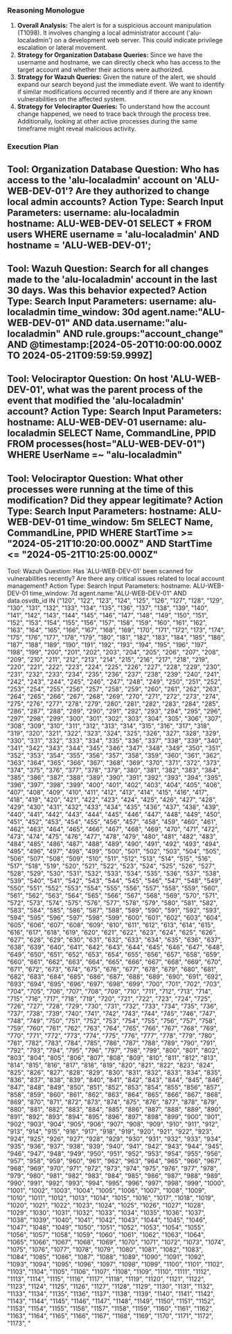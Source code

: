 ### Reasoning Monologue

1.  **Overall Analysis:** The alert is for a suspicious account manipulation (T1098). It involves changing a local administrator account ('alu-localadmin') on a development web server. This could indicate privilege escalation or lateral movement.
2.  **Strategy for Organization Database Queries:** Since we have the username and hostname, we can directly check who has access to the target account and whether their actions were authorized.
3.  **Strategy for Wazuh Queries:** Given the nature of the alert, we should expand our search beyond just the immediate event. We want to identify if similar modifications occurred recently and if there are any known vulnerabilities on the affected system.
4.  **Strategy for Velociraptor Queries:** To understand how the account change happened, we need to trace back through the process tree. Additionally, looking at other active processes during the same timeframe might reveal malicious activity.

### Execution Plan

Tool: Organization Database
Question: Who has access to the 'alu-localadmin' account on 'ALU-WEB-DEV-01'? Are they authorized to change local admin accounts?
Action Type: Search
Input Parameters:
  username: alu-localadmin
  hostname: ALU-WEB-DEV-01
<EXECUTE>
SELECT * FROM users WHERE username = 'alu-localadmin' AND hostname = 'ALU-WEB-DEV-01';
</EXECUTE>
---
Tool: Wazuh
Question: Search for all changes made to the 'alu-localadmin' account in the last 30 days. Was this behavior expected?
Action Type: Search
Input Parameters:
  username: alu-localadmin
  time_window: 30d
<EXECUTE>
agent.name:"ALU-WEB-DEV-01" AND data.username:"alu-localadmin" AND rule.groups:"account_change" AND @timestamp:[2024-05-20T10:00:00.000Z TO 2024-05-21T09:59:59.999Z]
</EXECUTE>
---
Tool: Velociraptor
Question: On host 'ALU-WEB-DEV-01', what was the parent process of the event that modified the 'alu-localadmin' account?
Action Type: Search
Input Parameters:
  hostname: ALU-WEB-DEV-01
  username: alu-localadmin
<EXECUTE>
SELECT Name, CommandLine, PPID
FROM processes(host="ALU-WEB-DEV-01")
WHERE UserName =~ "alu-localadmin"
</EXECUTE>
---
Tool: Velociraptor
Question: What other processes were running at the time of this modification? Did they appear legitimate?
Action Type: Search
Input Parameters:
  hostname: ALU-WEB-DEV-01
  time_window: 5m
<EXECUTE>
SELECT Name, CommandLine, PPID
WHERE StartTime >= "2024-05-21T10:20:00.000Z" AND StartTime <= "2024-05-21T10:25:00.000Z"
</EXECUTE>
---
Tool: Wazuh
Question: Has 'ALU-WEB-DEV-01' been scanned for vulnerabilities recently? Are there any critical issues related to local account management?
Action Type: Search
Input Parameters:
  hostname: ALU-WEB-DEV-01
  time_window: 7d
<EXECUTE>
agent.name:"ALU-WEB-DEV-01" AND data.osvdb_id IN ("120", "122", "123", "124", "125", "126", "127", "128", "129", "130", "131", "132", "133", "134", "135", "136", "137", "138", "139", "140", "141", "142", "143", "144", "145", "146", "147", "148", "149", "150", "151", "152", "153", "154", "155", "156", "157", "158", "159", "160", "161", "162", "163", "164", "165", "166", "167", "168", "169", "170", "171", "172", "173", "174", "175", "176", "177", "178", "179", "180", "181", "182", "183", "184", "185", "186", "187", "188", "189", "190", "191", "192", "193", "194", "195", "196", "197", "198", "199", "200", "201", "202", "203", "204", "205", "206", "207", "208", "209", "210", "211", "212", "213", "214", "215", "216", "217", "218", "219", "220", "221", "222", "223", "224", "225", "226", "227", "228", "229", "230", "231", "232", "233", "234", "235", "236", "237", "238", "239", "240", "241", "242", "243", "244", "245", "246", "247", "248", "249", "250", "251", "252", "253", "254", "255", "256", "257", "258", "259", "260", "261", "262", "263", "264", "265", "266", "267", "268", "269", "270", "271", "272", "273", "274", "275", "276", "277", "278", "279", "280", "281", "282", "283", "284", "285", "286", "287", "288", "289", "290", "291", "292", "293", "294", "295", "296", "297", "298", "299", "300", "301", "302", "303", "304", "305", "306", "307", "308", "309", "310", "311", "312", "313", "314", "315", "316", "317", "318", "319", "320", "321", "322", "323", "324", "325", "326", "327", "328", "329", "330", "331", "332", "333", "334", "335", "336", "337", "338", "339", "340", "341", "342", "343", "344", "345", "346", "347", "348", "349", "350", "351", "352", "353", "354", "355", "356", "357", "358", "359", "360", "361", "362", "363", "364", "365", "366", "367", "368", "369", "370", "371", "372", "373", "374", "375", "376", "377", "378", "379", "380", "381", "382", "383", "384", "385", "386", "387", "388", "389", "390", "391", "392", "393", "394", "395", "396", "397", "398", "399", "400", "401", "402", "403", "404", "405", "406", "407", "408", "409", "410", "411", "412", "413", "414", "415", "416", "417", "418", "419", "420", "421", "422", "423", "424", "425", "426", "427", "428", "429", "430", "431", "432", "433", "434", "435", "436", "437", "438", "439", "440", "441", "442", "443", "444", "445", "446", "447", "448", "449", "450", "451", "452", "453", "454", "455", "456", "457", "458", "459", "460", "461", "462", "463", "464", "465", "466", "467", "468", "469", "470", "471", "472", "473", "474", "475", "476", "477", "478", "479", "480", "481", "482", "483", "484", "485", "486", "487", "488", "489", "490", "491", "492", "493", "494", "495", "496", "497", "498", "499", "500", "501", "502", "503", "504", "505", "506", "507", "508", "509", "510", "511", "512", "513", "514", "515", "516", "517", "518", "519", "520", "521", "522", "523", "524", "525", "526", "527", "528", "529", "530", "531", "532", "533", "534", "535", "536", "537", "538", "539", "540", "541", "542", "543", "544", "545", "546", "547", "548", "549", "550", "551", "552", "553", "554", "555", "556", "557", "558", "559", "560", "561", "562", "563", "564", "565", "566", "567", "568", "569", "570", "571", "572", "573", "574", "575", "576", "577", "578", "579", "580", "581", "582", "583", "584", "585", "586", "587", "588", "589", "590", "591", "592", "593", "594", "595", "596", "597", "598", "599", "600", "601", "602", "603", "604", "605", "606", "607", "608", "609", "610", "611", "612", "613", "614", "615", "616", "617", "618", "619", "620", "621", "622", "623", "624", "625", "626", "627", "628", "629", "630", "631", "632", "633", "634", "635", "636", "637", "638", "639", "640", "641", "642", "643", "644", "645", "646", "647", "648", "649", "650", "651", "652", "653", "654", "655", "656", "657", "658", "659", "660", "661", "662", "663", "664", "665", "666", "667", "668", "669", "670", "671", "672", "673", "674", "675", "676", "677", "678", "679", "680", "681", "682", "683", "684", "685", "686", "687", "688", "689", "690", "691", "692", "693", "694", "695", "696", "697", "698", "699", "700", "701", "702", "703", "704", "705", "706", "707", "708", "709", "710", "711", "712", "713", "714", "715", "716", "717", "718", "719", "720", "721", "722", "723", "724", "725", "726", "727", "728", "729", "730", "731", "732", "733", "734", "735", "736", "737", "738", "739", "740", "741", "742", "743", "744", "745", "746", "747", "748", "749", "750", "751", "752", "753", "754", "755", "756", "757", "758", "759", "760", "761", "762", "763", "764", "765", "766", "767", "768", "769", "770", "771", "772", "773", "774", "775", "776", "777", "778", "779", "780", "781", "782", "783", "784", "785", "786", "787", "788", "789", "790", "791", "792", "793", "794", "795", "796", "797", "798", "799", "800", "801", "802", "803", "804", "805", "806", "807", "808", "809", "810", "811", "812", "813", "814", "815", "816", "817", "818", "819", "820", "821", "822", "823", "824", "825", "826", "827", "828", "829", "830", "831", "832", "833", "834", "835", "836", "837", "838", "839", "840", "841", "842", "843", "844", "845", "846", "847", "848", "849", "850", "851", "852", "853", "854", "855", "856", "857", "858", "859", "860", "861", "862", "863", "864", "865", "866", "867", "868", "869", "870", "871", "872", "873", "874", "875", "876", "877", "878", "879", "880", "881", "882", "883", "884", "885", "886", "887", "888", "889", "890", "891", "892", "893", "894", "895", "896", "897", "898", "899", "900", "901", "902", "903", "904", "905", "906", "907", "908", "909", "910", "911", "912", "913", "914", "915", "916", "917", "918", "919", "920", "921", "922", "923", "924", "925", "926", "927", "928", "929", "930", "931", "932", "933", "934", "935", "936", "937", "938", "939", "940", "941", "942", "943", "944", "945", "946", "947", "948", "949", "950", "951", "952", "953", "954", "955", "956", "957", "958", "959", "960", "961", "962", "963", "964", "965", "966", "967", "968", "969", "970", "971", "972", "973", "974", "975", "976", "977", "978", "979", "980", "981", "982", "983", "984", "985", "986", "987", "988", "989", "990", "991", "992", "993", "994", "995", "996", "997", "998", "999", "1000", "1001", "1002", "1003", "1004", "1005", "1006", "1007", "1008", "1009", "1010", "1011", "1012", "1013", "1014", "1015", "1016", "1017", "1018", "1019", "1020", "1021", "1022", "1023", "1024", "1025", "1026", "1027", "1028", "1029", "1030", "1031", "1032", "1033", "1034", "1035", "1036", "1037", "1038", "1039", "1040", "1041", "1042", "1043", "1044", "1045", "1046", "1047", "1048", "1049", "1050", "1051", "1052", "1053", "1054", "1055", "1056", "1057", "1058", "1059", "1060", "1061", "1062", "1063", "1064", "1065", "1066", "1067", "1068", "1069", "1070", "1071", "1072", "1073", "1074", "1075", "1076", "1077", "1078", "1079", "1080", "1081", "1082", "1083", "1084", "1085", "1086", "1087", "1088", "1089", "1090", "1091", "1092", "1093", "1094", "1095", "1096", "1097", "1098", "1099", "1100", "1101", "1102", "1103", "1104", "1105", "1106", "1107", "1108", "1109", "1110", "1111", "1112", "1113", "1114", "1115", "1116", "1117", "1118", "1119", "1120", "1121", "1122", "1123", "1124", "1125", "1126", "1127", "1128", "1129", "1130", "1131", "1132", "1133", "1134", "1135", "1136", "1137", "1138", "1139", "1140", "1141", "1142", "1143", "1144", "1145", "1146", "1147", "1148", "1149", "1150", "1151", "1152", "1153", "1154", "1155", "1156", "1157", "1158", "1159", "1160", "1161", "1162", "1163", "1164", "1165", "1166", "1167", "1168", "1169", "1170", "1171", "1172", "1173", "